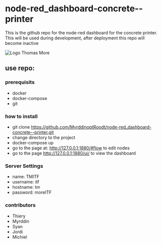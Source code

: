 # node-red_dashboard-concrete--printer
This is the github repo for the node-red dashboard for the concrete printer.
This will be used during development, after deployment this repo will become inactive

![ Logo Thomas More](https://i.ibb.co/JRYjDvH/logoTM.png)

## use repo:
### prerequisits
* docker
* docker-compose
* git
### how to install
* git clone https://github.com/MyrddinoptRoodt/node-red_dashboard-concrete--printer.git
* change directory to the project
* docker-compose up
* go to the page at: http://127.0.0.1:1880/#flow to edit nodes
* go to the page http://127.0.0.1:1880/ui/ to view the dashboard 

### Server Settings
* name: TMITF
* username: itf
* hostname: tm
* password: moreITF

### contributors
* Thiery
* Myrddin
* Syan
* Jordi
* Michiel
